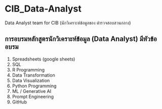 # CIB_Data-Analyst
Data Analyst team for CIB (นักวิเคราะห์ข้อมูลของ ตำรวจสอบสวนกลาง)

## การอบรมหลักสูตรนักวิเคราะห์ข้อมูล (Data Analyst) มีหัวข้ออบรม

1. Spreadsheets (google sheets)
2. SQL
3. R Programming
4. Data Transformation
5. Data Visualization
6. Python Programming
7. ML / Generative AI
8. Prompt Engineering
9. GitHub
